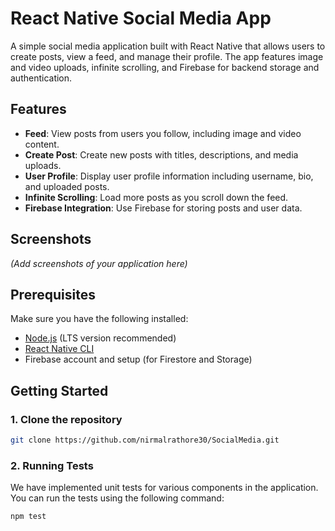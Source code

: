 # React Native Social Media App

A simple social media application built with React Native that allows users to create posts, view a feed, and manage their profile. The app features image and video uploads, infinite scrolling, and Firebase for backend storage and authentication.

## Features

- **Feed**: View posts from users you follow, including image and video content.
- **Create Post**: Create new posts with titles, descriptions, and media uploads.
- **User Profile**: Display user profile information including username, bio, and uploaded posts.
- **Infinite Scrolling**: Load more posts as you scroll down the feed.
- **Firebase Integration**: Use Firebase for storing posts and user data.

## Screenshots

_(Add screenshots of your application here)_

## Prerequisites

Make sure you have the following installed:

- [Node.js](https://nodejs.org/) (LTS version recommended)
- [React Native CLI](https://reactnative.dev/docs/environment-setup)
- Firebase account and setup (for Firestore and Storage)

## Getting Started

### 1. Clone the repository

```bash
git clone https://github.com/nirmalrathore30/SocialMedia.git
```
### 2. Running Tests

We have implemented unit tests for various components in the application. You can run the tests using the following command:

```bash
npm test
```
